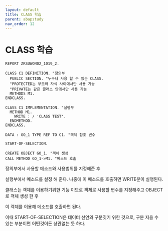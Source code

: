 ```yaml
---
layout: default
title: CLASS 학습
parent: abapstudy
nav_order: 12
---
```

# CLASS 학습

```abap
REPORT ZRSUWON02_1019_2.

CLASS C1 DEFINITION. "정의부
  PUBLIC SECTION. "누구나 사용 할 수 있는 CLASS.
  "PROTECTED는 부모와 자식 사이에서만 사용 가능
  "PRIVATE는 같은 클래스 안에서만 사용 가능
  METHODS M1.
ENDCLASS.

CLASS C1 IMPLEMENTATION. "실행부
  METHOD M1.
    WRITE : / 'CLASS TEST'.
  ENDMETHOD.
ENDCLASS.

DATA : GO_1 TYPE REF TO C1. "객체 참조 변수

START-OF-SELECTION.

CREATE OBJECT GO_1. "객체 생성
CALL METHOD GO_1->M1. "메소드 호출
```
정의부에서 사용할 메소드와 사용범위를 지정해준 후

실행부에서 메소드를 설정 해 준다. 나중에 이 메소드를 호출하면 WRITE분이 실행된다.

클래스는 객체를 이용하기위한 기능 이므로 객체로 사용할 변수를 지정해주고 OBJECT로 객체 생성 한 후

이 객체를 이용해 메소드를 호출하면 된다.

이때 START-OF-SELECTION은 데이터 선언와 구분짓기 위한 것으로, 구분 지을 수 있는 부분이면 어떤것이든 상관없는 듯 하다.
